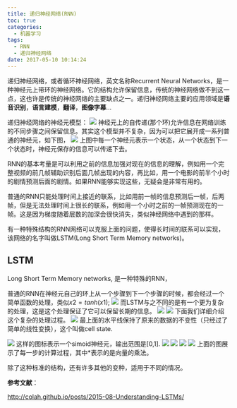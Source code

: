 ```yaml
---
title: 递归神经网络(RNN)
toc: true
categories:
  - 机器学习
tags:
  - RNN
  - 递归神经网络
date: 2017-05-10 10:14:24
---
```


递归神经网络，或者循环神经网络，英文名称Recurrent Neural Networks，是一种神经元上带环的神经网络。它的结构允许保留信息，传统的神经网络做不到这一点，这也许是传统的神经网络的主要缺点之一。递归神经网络主要的应用领域是**语音识别**，**语言建模**，**翻译**，**图像字幕**...

<!--more-->

递归神经网络的神经元模型：
![](2017-05-10_102612.png)
神经元上的自传递(那个环)允许信息在网络训练的不同步骤之间保留信息。其实这个模型并不复杂，因为可以把它展开成一系列普通的神经元，如下图，
![](2017-05-10_102844.png)
上图中每一个神经元表示一个状态，从一个状态到下一个状态时，神经元保存的信息可以传递下去。

RNN的基本考量是可以利用之前的信息加强对现在的信息的理解，例如用一个完整视频的前几帧辅助识别后面几帧出现的内容，再比如，用一个电影的前半个小时的剧情预测后面的剧情。如果RNN能够实现这些，无疑会是非常有用的。

普通的RNN只能处理时间上接近的联系，比如用前一帧的信息预测后一帧，后两帧，但是无法处理时间上很长的联系，例如用一个小时之前的一帧预测现在的一帧。这是因为梯度随着层数的加深会很快消失，类似神经网络中遇到的那样。

有一种特殊结构的RNN网络可以克服上面的问题，使得长时间的联系可以实现，该网络的名字叫做LSTM(Long Short Term Memory networks)。

## LSTM

Long Short Term Memory networks, 是一种特殊的RNN，

普通的RNN在神经元自己的环上从一个步骤到下一个步骤的时候，都会经过一个简单函数的处理，类似$x2 = tanh(x1)$;
![](2017-05-10_104948.png)
而LSTM与之不同的是有一个更为复杂的处理，这是这个处理保证了它可以保留长期的信息。
![](2017-05-10_105051.png)
![](2017-05-10_105226.png)
下面我们详细介绍这个复杂的处理过程。
![](QQ截图20170510112351.png)
最上面的水平线保持了原来的数据的不变性（只经过了简单的线性变换），这个叫做cell state.

![](2017-05-10_112918.png)
这样的图标表示一个simoid神经元，输出范围是[0,1].
![](2017-05-10_113009.png)
![](2017-05-10_113224.png)
![](2017-05-10_113026.png)
![](2017-05-10_113334.png)
上面的图展示了每一步的计算过程，其中\*表示的是向量的乘法。

除了这种标准的结构，还有许多其他的变种，适用于不同的情况。

**参考文献**：

http://colah.github.io/posts/2015-08-Understanding-LSTMs/
